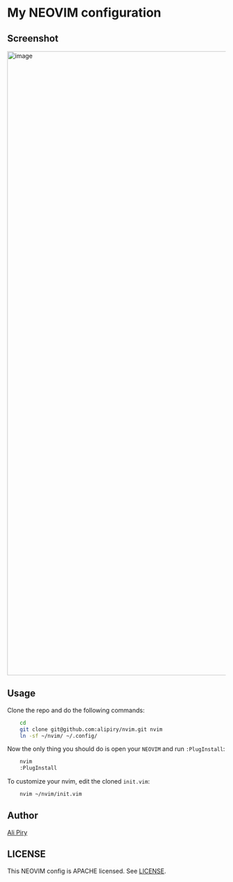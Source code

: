 # My NEOVIM configuration

## Screenshot

<img width="1440" alt="image" src="https://user-images.githubusercontent.com/25138854/67805832-fd23ae80-faa6-11e9-889e-5f808bd4f190.png">

## Usage

Clone the repo and do the following commands:
```bash
	cd
	git clone git@github.com:alipiry/nvim.git nvim
	ln -sf ~/nvim/ ~/.config/
```

Now the only thing you should do is open your `NEOVIM` and run `:PlugInstall`:
```bash
	nvim
	:PlugInstall
```

To customize your nvim, edit the cloned `init.vim`:
```bash
	nvim ~/nvim/init.vim
```

## Author

[Ali Piry](https://github.com/alipiry)

## LICENSE

This NEOVIM config is APACHE licensed. See [LICENSE](LICENSE).
